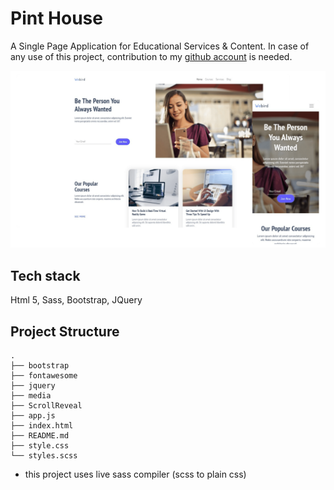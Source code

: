 # Pint House

A Single Page Application for Educational Services & Content. In case of any use of this project, contribution to my [github account](https://github.com/farhad-gh-dev) is needed.

![enter image description here](https://github.com/farhad-gh-dev/webird/blob/master/media/screenshot.png)

## Tech stack

Html 5, Sass, Bootstrap, JQuery

## Project Structure

    .
    ├── bootstrap
    ├── fontawesome
    ├── jquery
    ├── media
    ├── ScrollReveal
    ├── app.js
    ├── index.html
    ├── README.md
    ├── style.css
    └── styles.scss

- this project uses live sass compiler (scss to plain css)
